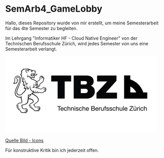 # SemArb4_GameLobby

Hallo, dieses Repository wurde von mir erstellt, um meine Semesterarbeit für das 4te Semester zu begleiten.

Im Lehrgang "Informatiker HF - Cloud Native Engineer" von der Technischen Berufsschule Zürich, wird jedes Semester von uns eine Semesterarbeit verlangt.

![TBZ Logo](docs/ressources/images/general/tbz.png)

[Quelle Bild - Icons](docs/anhang/600-quellen.html#611-tbz-logo)

Für konstruktive Kritik bin ich jederzeit offen.
